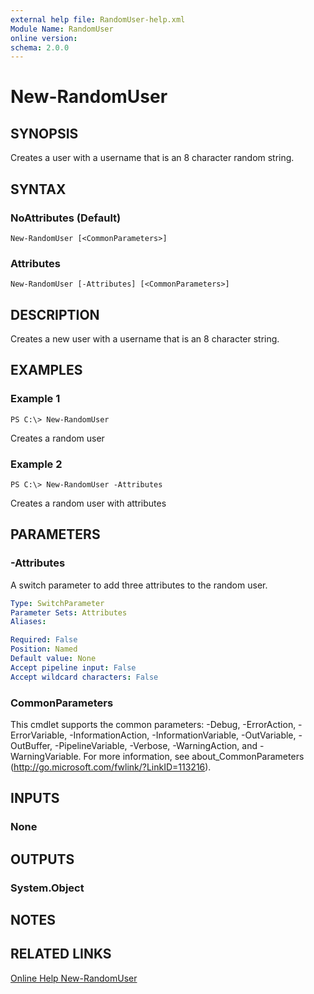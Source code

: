 ```yaml
---
external help file: RandomUser-help.xml
Module Name: RandomUser
online version:
schema: 2.0.0
---
```


# New-RandomUser

## SYNOPSIS
Creates a user with a username that is an 8 character random string.

## SYNTAX

### NoAttributes (Default)
```
New-RandomUser [<CommonParameters>]
```

### Attributes
```
New-RandomUser [-Attributes] [<CommonParameters>]
```

## DESCRIPTION
Creates a new user with a username that is an 8 character string.

## EXAMPLES

### Example 1
```
PS C:\> New-RandomUser
```

Creates a random user

### Example 2
```
PS C:\> New-RandomUser -Attributes
```

Creates a random user with attributes

## PARAMETERS

### -Attributes
A switch parameter to add three attributes to the random user.

```yaml
Type: SwitchParameter
Parameter Sets: Attributes
Aliases:

Required: False
Position: Named
Default value: None
Accept pipeline input: False
Accept wildcard characters: False
```

### CommonParameters
This cmdlet supports the common parameters: -Debug, -ErrorAction, -ErrorVariable, -InformationAction, -InformationVariable, -OutVariable, -OutBuffer, -PipelineVariable, -Verbose, -WarningAction, and -WarningVariable. For more information, see about_CommonParameters (http://go.microsoft.com/fwlink/?LinkID=113216).

## INPUTS

### None

## OUTPUTS

### System.Object

## NOTES

## RELATED LINKS

[Online Help New-RandomUser](https://github.com/scottd3v/PlayGround/blob/master/RandomUser/Docs/New-RandomUser.md)
